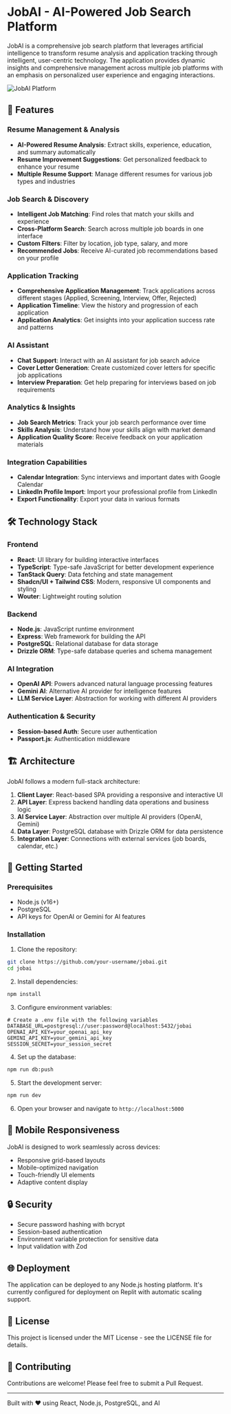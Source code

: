 # JobAI - AI-Powered Job Search Platform

JobAI is a comprehensive job search platform that leverages artificial intelligence to transform resume analysis and application tracking through intelligent, user-centric technology. The application provides dynamic insights and comprehensive management across multiple job platforms with an emphasis on personalized user experience and engaging interactions.

![JobAI Platform](https://placeholder-for-screenshot.com)

## 🚀 Features

### Resume Management & Analysis
- **AI-Powered Resume Analysis**: Extract skills, experience, education, and summary automatically
- **Resume Improvement Suggestions**: Get personalized feedback to enhance your resume
- **Multiple Resume Support**: Manage different resumes for various job types and industries

### Job Search & Discovery
- **Intelligent Job Matching**: Find roles that match your skills and experience
- **Cross-Platform Search**: Search across multiple job boards in one interface
- **Custom Filters**: Filter by location, job type, salary, and more
- **Recommended Jobs**: Receive AI-curated job recommendations based on your profile

### Application Tracking
- **Comprehensive Application Management**: Track applications across different stages (Applied, Screening, Interview, Offer, Rejected)
- **Application Timeline**: View the history and progression of each application
- **Application Analytics**: Get insights into your application success rate and patterns

### AI Assistant
- **Chat Support**: Interact with an AI assistant for job search advice
- **Cover Letter Generation**: Create customized cover letters for specific job applications
- **Interview Preparation**: Get help preparing for interviews based on job requirements

### Analytics & Insights
- **Job Search Metrics**: Track your job search performance over time
- **Skills Analysis**: Understand how your skills align with market demand
- **Application Quality Score**: Receive feedback on your application materials

### Integration Capabilities
- **Calendar Integration**: Sync interviews and important dates with Google Calendar
- **LinkedIn Profile Import**: Import your professional profile from LinkedIn
- **Export Functionality**: Export your data in various formats

## 🛠️ Technology Stack

### Frontend
- **React**: UI library for building interactive interfaces
- **TypeScript**: Type-safe JavaScript for better development experience
- **TanStack Query**: Data fetching and state management
- **Shadcn/UI + Tailwind CSS**: Modern, responsive UI components and styling
- **Wouter**: Lightweight routing solution

### Backend
- **Node.js**: JavaScript runtime environment
- **Express**: Web framework for building the API
- **PostgreSQL**: Relational database for data storage
- **Drizzle ORM**: Type-safe database queries and schema management

### AI Integration
- **OpenAI API**: Powers advanced natural language processing features
- **Gemini AI**: Alternative AI provider for intelligence features
- **LLM Service Layer**: Abstraction for working with different AI providers

### Authentication & Security
- **Session-based Auth**: Secure user authentication
- **Passport.js**: Authentication middleware

## 🏗️ Architecture

JobAI follows a modern full-stack architecture:

1. **Client Layer**: React-based SPA providing a responsive and interactive UI
2. **API Layer**: Express backend handling data operations and business logic
3. **AI Service Layer**: Abstraction over multiple AI providers (OpenAI, Gemini)
4. **Data Layer**: PostgreSQL database with Drizzle ORM for data persistence
5. **Integration Layer**: Connections with external services (job boards, calendar, etc.)

## 🚀 Getting Started

### Prerequisites
- Node.js (v16+)
- PostgreSQL
- API keys for OpenAI or Gemini for AI features

### Installation

1. Clone the repository:
```bash
git clone https://github.com/your-username/jobai.git
cd jobai
```

2. Install dependencies:
```bash
npm install
```

3. Configure environment variables:
```
# Create a .env file with the following variables
DATABASE_URL=postgresql://user:password@localhost:5432/jobai
OPENAI_API_KEY=your_openai_api_key
GEMINI_API_KEY=your_gemini_api_key
SESSION_SECRET=your_session_secret
```

4. Set up the database:
```bash
npm run db:push
```

5. Start the development server:
```bash
npm run dev
```

6. Open your browser and navigate to `http://localhost:5000`

## 📱 Mobile Responsiveness

JobAI is designed to work seamlessly across devices:
- Responsive grid-based layouts
- Mobile-optimized navigation
- Touch-friendly UI elements
- Adaptive content display

## 🔒 Security

- Secure password hashing with bcrypt
- Session-based authentication
- Environment variable protection for sensitive data
- Input validation with Zod

## 🌐 Deployment

The application can be deployed to any Node.js hosting platform. It's currently configured for deployment on Replit with automatic scaling support.

## 📄 License

This project is licensed under the MIT License - see the LICENSE file for details.

## 👥 Contributing

Contributions are welcome! Please feel free to submit a Pull Request.

---

Built with ❤️ using React, Node.js, PostgreSQL, and AI